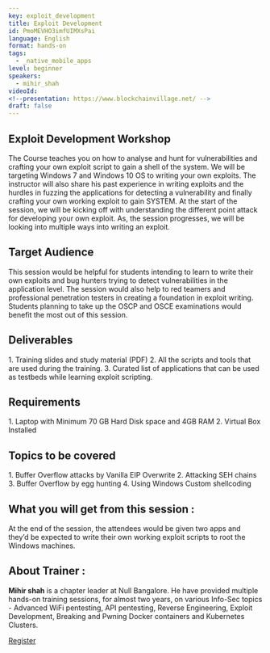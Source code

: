 ```yaml
---
key: exploit_development
title: Exploit Development
id: PmoMEVHO3imfUIMXsPai
language: English
format: hands-on
tags:
  - _native_mobile_apps
level: beginner
speakers:
  - mihir_shah
videoId: 
<!--presentation: https://www.blockchainvillage.net/ -->
draft: false
---
```

<h2>Exploit Development Workshop</h2>

The Course teaches you on how to analyse and hunt for vulnerabilities and crafting your
own exploit script to gain a shell of the system. We will be targeting Windows 7 and
Windows 10 OS to writing your own exploits. The instructor will also share his past
experience in writing exploits and the hurdles in fuzzing the applications for detecting a
vulnerability and finally crafting your own working exploit to gain SYSTEM.
At the start of the session, we will be kicking off with understanding the different point
attack for developing your own exploit. As, the session progresses, we will be looking into
multiple ways into writing an exploit.

<h2>Target Audience</h2>

This session would be helpful for students intending to learn to write their own exploits and
bug hunters trying to detect vulnerabilities in the application level. The session would also
help to red teamers and professional penetration testers in creating a foundation in exploit
writing. Students planning to take up the OSCP and OSCE examinations would benefit the
most out of this session.

<h2>Deliverables</h2>
1. Training slides and study material (PDF)
2. All the scripts and tools that are used during the training.
3. Curated list of applications that can be used as testbeds while learning exploit
scripting.

<h2>Requirements</h2>
1. Laptop with Minimum 70 GB Hard Disk space and 4GB RAM
2. Virtual Box Installed

<h2>Topics to be covered</h2>
1. Buffer Overflow attacks by Vanilla EIP Overwrite
2. Attacking SEH chains
3. Buffer Overflow by egg hunting
4. Using Windows Custom shellcoding

<h2>What you will get from this session :</h2>
At the end of the session, the attendees would be given two apps and they’d be
expected to write their own working exploit scripts to root the Windows machines.
 

<h2>About Trainer :</h2>

<b>Mihir shah</b> is a chapter leader at Null Bangalore. He have provided multiple hands-on training sessions, for almost two years, on various Info-Sec topics - Advanced WiFi pentesting, API pentesting, Reverse Engineering, Exploit Development, Breaking and Pwning Docker containers and Kubernetes Clusters.


<a align="center" class="btn primary" target="_blank" rel="noopener" href="https://docs.google.com/forms/u/0/d/1TEHmO9Jg_kxWCxfzct3qjneHSegAF2QjF-co4rG7dt8/viewform?edit_requested=true">Register</a>